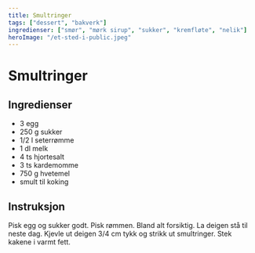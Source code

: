 ```yaml
---
title: Smultringer
tags: ["dessert", "bakverk"]
ingredienser: ["smør", "mørk sirup", "sukker", "kremfløte", "nelik"]
heroImage: "/et-sted-i-public.jpeg"
---
```


# Smultringer

## Ingredienser

- 3 egg
- 250 g sukker
- 1/2 l seterrømme
- 1 dl melk
- 4 ts hjortesalt
- 3 ts kardemomme
- 750 g hvetemel
- smult til koking

## Instruksjon

Pisk egg og sukker godt. Pisk rømmen. Bland alt forsiktig. La deigen stå til neste dag. Kjevle ut deigen 3/4 cm tykk og strikk ut smultringer. Stek kakene i varmt fett.
